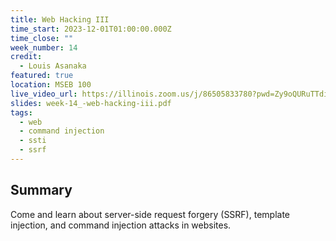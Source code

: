 ```yaml
---
title: Web Hacking III
time_start: 2023-12-01T01:00:00.000Z
time_close: ""
week_number: 14
credit:
  - Louis Asanaka
featured: true
location: MSEB 100
live_video_url: https://illinois.zoom.us/j/86505833780?pwd=Zy9oQURuTTdiNHl6Yy9FUzVZdGFjZz09
slides: week-14_-web-hacking-iii.pdf
tags:
  - web
  - command injection
  - ssti
  - ssrf
---
```

## Summary

Come and learn about server-side request forgery (SSRF), template injection, and command injection attacks in websites.